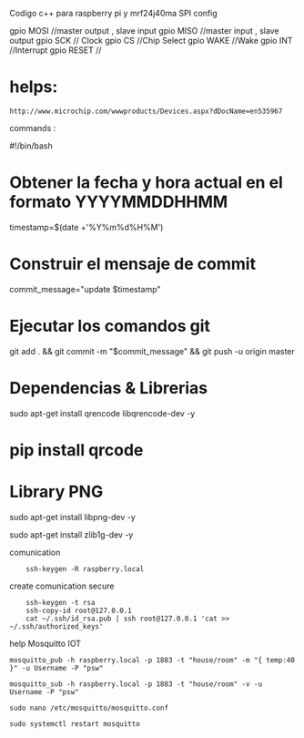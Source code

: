 Codigo c++ para raspberry pi y mrf24j40ma
SPI config 

gpio MOSI //master output , slave input
gpio MISO //master input , slave output 
gpio SCK // Clock 
gpio CS //Chip Select
gpio WAKE //Wake
gpio INT //Interrupt
gpio RESET //

# helps:

	http://www.microchip.com/wwwproducts/Devices.aspx?dDocName=en535967

commands :

#!/bin/bash

# Obtener la fecha y hora actual en el formato YYYYMMDDHHMM
timestamp=$(date +'%Y%m%d%H%M')

# Construir el mensaje de commit
commit_message="update $timestamp"

# Ejecutar los comandos git
git add . && git commit -m "$commit_message" && git push -u origin master

# Dependencias & Librerias

sudo apt-get install qrencode libqrencode-dev -y
# pip install qrcode

# Library PNG
sudo apt-get install libpng-dev -y

sudo apt-get install zlib1g-dev -y



comunication

		ssh-keygen -R raspberry.local


create comunication secure

		ssh-keygen -t rsa
		ssh-copy-id root@127.0.0.1
		cat ~/.ssh/id_rsa.pub | ssh root@127.0.0.1 'cat >> ~/.ssh/authorized_keys'


help Mosquitto IOT

	mosquitto_pub -h raspberry.local -p 1883 -t "house/room" -m "{ temp:40 }" -u Username -P "psw"

	mosquitto_sub -h raspberry.local -p 1883 -t "house/room" -v -u Username -P "psw"

	sudo nano /etc/mosquitto/mosquitto.conf 

	sudo systemctl restart mosquitto